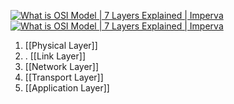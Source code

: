 [![What is OSI Model | 7 Layers Explained | Imperva](https://www.imperva.com/learn/wp-content/uploads/sites/13/2020/02/OSI-7-layers.jpg)![What is OSI Model | 7 Layers Explained | Imperva](https://encrypted-tbn0.gstatic.com/images?q=tbn:ANd9GcTNro4RofZ3wpKuKzbo3iaWN7jQVQoRjLfxJP9nzyfxxQ&s)](https://www.google.com/url?sa=i&url=https%3A%2F%2Fwww.imperva.com%2Flearn%2Fapplication-security%2Fosi-model%2F&psig=AOvVaw1uPfEp5aCWq_b2uLjzuKbp&ust=1707865375694000&source=images&cd=vfe&opi=89978449&ved=0CBMQjRxqFwoTCMi_sbr0poQDFQAAAAAdAAAAABAE)

1. [[Physical Layer]]
2. . [[Link Layer]]
3. [[Network Layer]]
4. [[Transport Layer]]
5. [[Application Layer]]